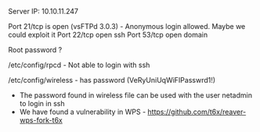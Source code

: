Server IP: 10.10.11.247

Port 21/tcp is open (vsFTPd 3.0.3)  - Anonymous login allowed. Maybe we could exploit it
Port 22/tcp open  ssh
Port 53/tcp open  domain

Root password ?

/etc/config/rpcd - Not able to login with ssh 

/etc/config/wireless - has password (VeRyUniUqWiFIPasswrd1!)


- The password found in wireless file can be used with the user netadmin to login in ssh
- We have found a vulnerability in WPS - https://github.com/t6x/reaver-wps-fork-t6x


